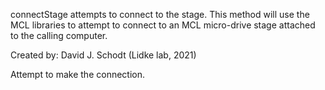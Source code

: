 
connectStage attempts to connect to the stage.
This method will use the MCL libraries to attempt to connect to an MCL
micro-drive stage attached to the calling computer.

Created by:
David J. Schodt (Lidke lab, 2021)


Attempt to make the connection.
